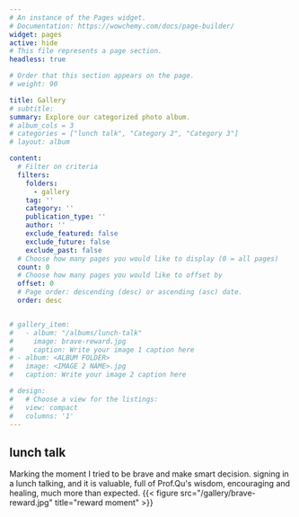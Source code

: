 ```yaml
---
# An instance of the Pages widget.
# Documentation: https://wowchemy.com/docs/page-builder/
widget: pages
active: hide
# This file represents a page section.
headless: true

# Order that this section appears on the page.
# weight: 90

title: Gallery
# subtitle:
summary: Explore our categorized photo album.
# album_cols = 3
# categories = ["lunch talk", "Category 2", "Category 3"]
# layout: album

content:
  # Filter on criteria
  filters:
    folders:
      - gallery
    tag: ''
    category: ''
    publication_type: ''
    author: ''
    exclude_featured: false
    exclude_future: false
    exclude_past: false
  # Choose how many pages you would like to display (0 = all pages)
  count: 0
  # Choose how many pages you would like to offset by
  offset: 0
  # Page order: descending (desc) or ascending (asc) date.
  order: desc


# gallery_item:
#   - album: "/albums/lunch-talk"
#     image: brave-reward.jpg
#     caption: Write your image 1 caption here
# - album: <ALBUM FOLDER>
#   image: <IMAGE 2 NAME>.jpg
#   caption: Write your image 2 caption here

# design:
#   # Choose a view for the listings:
#   view: compact
#   columns: '1'
---
```

## lunch talk
Marking the moment I tried to be brave and make smart decision. signing in a lunch talking, and it is valuable, full of Prof.Qu's wisdom, encouraging and healing, much more than expected. 
{{< figure src="/gallery/brave-reward.jpg" title="reward moment" >}}